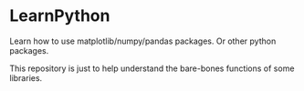 # LearnPython
Learn how to use matplotlib/numpy/pandas packages. Or other python packages.

This repository is just to help understand the bare-bones functions of some libraries.
